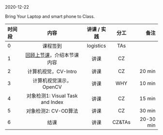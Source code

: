 2020-12-22

Bring Your Laptop and smart phone  to Class. 

| 时间段 |  内容  | 讲课 / 实践 |  分工  |  备注  |
| :------- |:-------------:|:-------------------:|:--------:|---:|
|   0   |  课程签到     |  logistics   |     TAs     |        |
|   1   |  [回顾上节课](../WW14/WW14-Plan.md)，介绍本节课内容  |  讲课    |     CZ     |        |
|   2   | 计算机视觉，CV-Intro |  讲课    |    CZ    |    20 min     |
|   3   | 计算机视觉演示，OpenCV   |  讲课    |   WHY      |   10 min      |
|   4   | 对象检测1: Visual Task and Index | 讲课   |  CZ | 15 min |
|   5   | 对象检测2: CV-OD算法 | 讲课   |  CZ |  30 min  |
|   6   |  结课      |  讲课 |    CZ&TAs  |  20-30 min   |



